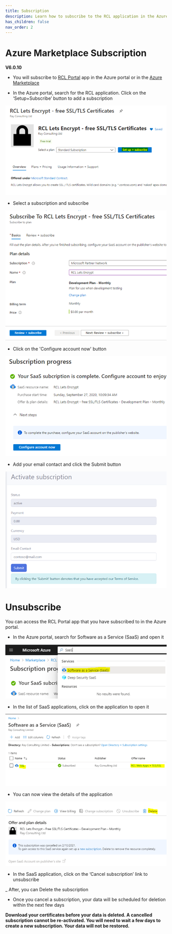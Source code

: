 ```yaml
---
title: Subscription
description: Learn how to subscribe to the RCL application in the Azure Marketplace or Azure Portal 
has_children: false
nav_order: 2
---
```


# Azure Marketplace Subscription
**V6.0.10**

- You will subscribe to [RCL Portal](../portal/portal.md) app in the Azure portal or in the [Azure Marketplace](https://azuremarketplace.microsoft.com/en-us/marketplace/apps/rayconsulting.002?tab=overview)

- In the Azure portal, search for the RCL application. Click on the ‘Setup+Subscribe’ button to add a subscription

![image](../images/subscription/marketplace-subscribe.png)

- Select a subscription and subscribe

![image](../images/subscription/review.png)

- Click on the 'Configure account now' button

![image](../images/subscription/configure.png)

- Add your email contact and click the Submit button

![image](../images/subscription/configure-rcl.png)

# Unsubscribe 

You can access the RCL Portal app that you have subscribed to in the Azure portal.

- In the Azure portal, search for Software as a Service (SaaS) and open it

![image](../images/subscription/subscribe-saas-open.png)

- In the list of SaaS applications, click on the application to open it

![image](../images/subscription/subscribe-saas-apps.png)

- You can now view the details of the application

![image](../images/subscription/unsubscribe.PNG)

- In the SaaS application, click on the ‘Cancel subscription’ link to unsubscribe

_ After, you can Delete the subscription

- Once you cancel a subscription, your data will be scheduled for deletion within the next few days

**Download your certificates before your data is deleted. A cancelled subscription cannot be re-activated. You will need to wait a few days to create a new subscription. Your data will not be restored.**









